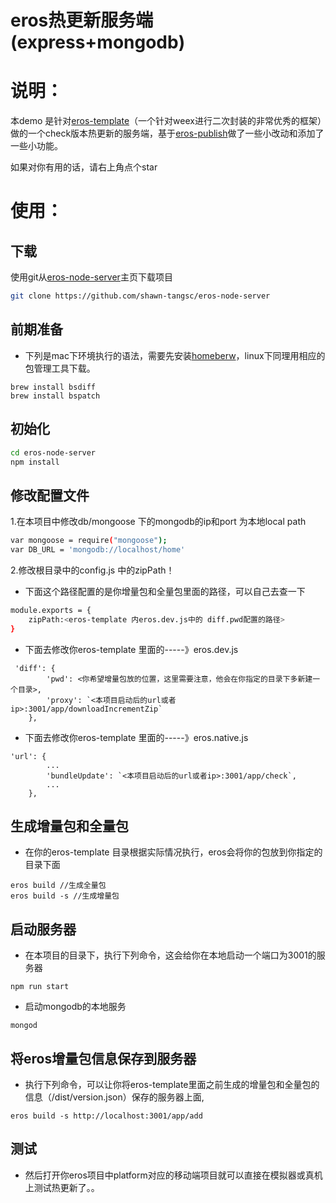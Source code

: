 # eros热更新服务端(express+mongodb)

说明：
====================================
本demo 是针对[eros-template](https://github.com/bmfe/eros-template)（一个针对weex进行二次封装的非常优秀的框架）做的一个check版本热更新的服务端，基于[eros-publish](https://github.com/bmfe/eros-publish)做了一些小改动和添加了一些小功能。

如果对你有用的话，请右上角点个star


使用：
====================================

下载
----------------------------------------
使用git从[eros-node-server](https://github.com/shawn-tangsc/eros-node-server)主页下载项目
``` bash
git clone https://github.com/shawn-tangsc/eros-node-server
```
前期准备
----------------------------------------
+ 下列是mac下环境执行的语法，需要先安装[homeberw](https://brew.sh/)，linux下同理用相应的包管理工具下载。

```
brew install bsdiff
brew install bspatch
```


初始化
----------------------------------------
``` bash
cd eros-node-server
npm install
```


修改配置文件
----------------------------------------
1.在本项目中修改db/mongoose 下的mongodb的ip和port 为本地local path

``` bash
var mongoose = require("mongoose");
var DB_URL = 'mongodb://localhost/home'
```

2.修改根目录中的config.js 中的zipPath！

+ 下面这个路径配置的是你增量包和全量包里面的路径，可以自己去查一下

``` bash
module.exports = {
    zipPath:<eros-template 内eros.dev.js中的 diff.pwd配置的路径>
}
```


+ 下面去修改你eros-template 里面的-----》eros.dev.js

```
 'diff': {
        'pwd': <你希望增量包放的位置，这里需要注意，他会在你指定的目录下多新建一个目录>,
        'proxy': `<本项目启动后的url或者ip>:3001/app/downloadIncrementZip`
    },
```

+ 下面去修改你eros-template 里面的-----》eros.native.js

```
'url': {
        ...
        'bundleUpdate': `<本项目启动后的url或者ip>:3001/app/check`,
        ...
    },
```

生成增量包和全量包
----------------------------------------

+ 在你的eros-template 目录根据实际情况执行，eros会将你的包放到你指定的目录下面

```
eros build //生成全量包
eros build -s //生成增量包
```

启动服务器
----------------------------------------

+ 在本项目的目录下，执行下列命令，这会给你在本地启动一个端口为3001的服务器

```
npm run start
```

+ 启动mongodb的本地服务

```
mongod
```

将eros增量包信息保存到服务器
----------------------------------------
+ 执行下列命令，可以让你将eros-template里面之前生成的增量包和全量包的信息（<your eros project>/dist/version.json）保存的服务器上面,

```
eros build -s http://localhost:3001/app/add
```

测试
----------------------------------------

+ 然后打开你eros项目中platform对应的移动端项目就可以直接在模拟器或真机上测试热更新了。。
